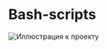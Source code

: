 # Bash-scripts
![Иллюстрация к проекту](https://upload.wikimedia.org/wikipedia/commons/8/82/Gnu-bash-logo.svg)
